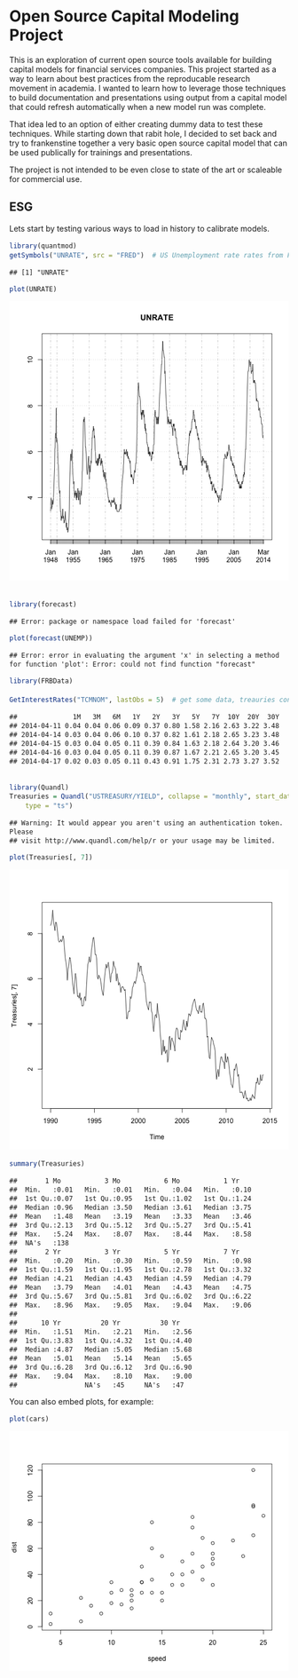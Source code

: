 Open Source Capital Modeling Project
========================================================

This is an exploration of current open source tools available for building capital models for financial services companies.  This project started as a way to learn about best practices from the reproducable research movement in academia.  I wanted to learn how to leverage those techniques to build documentation and presentations using output from a capital model that could refresh automatically when a new model run was complete.  

That idea led to an option of either creating dummy data to test these techniques.  While starting down that rabit hole, I decided to set back and try to frankenstine together a very basic open source capital model that can be used publically for trainings and presentations.  

The project is not intended to be even close to state of the art or scaleable for commercial use.

ESG
--------
Lets start by testing various ways to load in history to calibrate models.


```r
library(quantmod)
getSymbols("UNRATE", src = "FRED")  # US Unemployment rate rates from FRED
```

```
## [1] "UNRATE"
```

```r
plot(UNRATE)
```

![plot of chunk unnamed-chunk-1](figure/unnamed-chunk-11.png) 

```r

library(forecast)
```

```
## Error: package or namespace load failed for 'forecast'
```

```r
plot(forecast(UNEMP))
```

```
## Error: error in evaluating the argument 'x' in selecting a method for function 'plot': Error: could not find function "forecast"
```

```r
library(FRBData)

GetInterestRates("TCMNOM", lastObs = 5)  # get some data, treauries constant maturities/Nominal
```

```
##              1M   3M   6M   1Y   2Y   3Y   5Y   7Y  10Y  20Y  30Y
## 2014-04-11 0.04 0.04 0.06 0.09 0.37 0.80 1.58 2.16 2.63 3.22 3.48
## 2014-04-14 0.03 0.04 0.06 0.10 0.37 0.82 1.61 2.18 2.65 3.23 3.48
## 2014-04-15 0.03 0.04 0.05 0.11 0.39 0.84 1.63 2.18 2.64 3.20 3.46
## 2014-04-16 0.03 0.04 0.05 0.11 0.39 0.87 1.67 2.21 2.65 3.20 3.45
## 2014-04-17 0.02 0.03 0.05 0.11 0.43 0.91 1.75 2.31 2.73 3.27 3.52
```

```r

library(Quandl)
Treasuries = Quandl("USTREASURY/YIELD", collapse = "monthly", start_date = "1970-01-01", 
    type = "ts")
```

```
## Warning: It would appear you aren't using an authentication token. Please
## visit http://www.quandl.com/help/r or your usage may be limited.
```

```r
plot(Treasuries[, 7])
```

![plot of chunk unnamed-chunk-1](figure/unnamed-chunk-12.png) 

```r
summary(Treasuries)
```

```
##       1 Mo           3 Mo           6 Mo           1 Yr     
##  Min.   :0.01   Min.   :0.01   Min.   :0.04   Min.   :0.10  
##  1st Qu.:0.07   1st Qu.:0.95   1st Qu.:1.02   1st Qu.:1.24  
##  Median :0.96   Median :3.50   Median :3.61   Median :3.75  
##  Mean   :1.48   Mean   :3.19   Mean   :3.33   Mean   :3.46  
##  3rd Qu.:2.13   3rd Qu.:5.12   3rd Qu.:5.27   3rd Qu.:5.41  
##  Max.   :5.24   Max.   :8.07   Max.   :8.44   Max.   :8.58  
##  NA's   :138                                                
##       2 Yr           3 Yr           5 Yr           7 Yr     
##  Min.   :0.20   Min.   :0.30   Min.   :0.59   Min.   :0.98  
##  1st Qu.:1.59   1st Qu.:1.95   1st Qu.:2.78   1st Qu.:3.32  
##  Median :4.21   Median :4.43   Median :4.59   Median :4.79  
##  Mean   :3.79   Mean   :4.01   Mean   :4.43   Mean   :4.75  
##  3rd Qu.:5.67   3rd Qu.:5.81   3rd Qu.:6.02   3rd Qu.:6.22  
##  Max.   :8.96   Max.   :9.05   Max.   :9.04   Max.   :9.06  
##                                                             
##      10 Yr          20 Yr          30 Yr     
##  Min.   :1.51   Min.   :2.21   Min.   :2.56  
##  1st Qu.:3.83   1st Qu.:4.32   1st Qu.:4.40  
##  Median :4.87   Median :5.05   Median :5.68  
##  Mean   :5.01   Mean   :5.14   Mean   :5.65  
##  3rd Qu.:6.28   3rd Qu.:6.12   3rd Qu.:6.90  
##  Max.   :9.04   Max.   :8.10   Max.   :9.00  
##                 NA's   :45     NA's   :47
```


You can also embed plots, for example:


```r
plot(cars)
```

![plot of chunk unnamed-chunk-2](figure/unnamed-chunk-2.png) 


